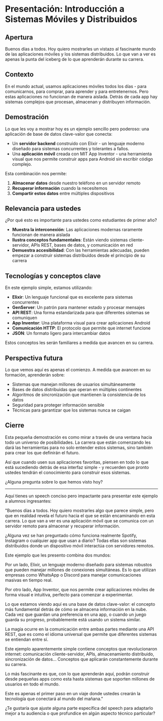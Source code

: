 # Presentación: Introducción a Sistemas Móviles y Distribuidos

## Apertura

Buenos días a todos. Hoy quiero mostrarles un vistazo al fascinante mundo de las aplicaciones móviles y los sistemas distribuidos. Lo que van a ver es apenas la punta del iceberg de lo que aprenderán durante su carrera.

## Contexto

En el mundo actual, usamos aplicaciones móviles todos los días - para comunicarnos, para comprar, para aprender y para entretenernos. Pero estas aplicaciones no funcionan de manera aislada. Detrás de cada app hay sistemas complejos que procesan, almacenan y distribuyen información.

## Demostración

Lo que les voy a mostrar hoy es un ejemplo sencillo pero poderoso: una aplicación de base de datos clave-valor que conecta:

- Un **servidor backend** construido con Elixir - un lenguaje moderno diseñado para sistemas concurrentes y tolerantes a fallos.
- Una **aplicación móvil** creada con MIT App Inventor - una herramienta visual que nos permite construir apps para Android sin escribir código complejo.

Esta combinación nos permite:

1. **Almacenar datos** desde nuestro teléfono en un servidor remoto
2. **Recuperar información** cuando la necesitemos
3. **Compartir estos datos** entre múltiples dispositivos

## Relevancia para ustedes

¿Por qué esto es importante para ustedes como estudiantes de primer año?

- **Muestra la interconexión**: Las aplicaciones modernas raramente funcionan de manera aislada
- **Ilustra conceptos fundamentales**: Están viendo sistemas cliente-servidor, APIs REST, bases de datos, y comunicación en red
- **Demuestra accesibilidad**: Con las herramientas adecuadas, pueden empezar a construir sistemas distribuidos desde el principio de su carrera

## Tecnologías y conceptos clave

En este ejemplo simple, estamos utilizando:

- **Elixir**: Un lenguaje funcional que es excelente para sistemas concurrentes
- **GenServer**: Un patrón para mantener estado y procesar mensajes
- **API REST**: Una forma estandarizada para que diferentes sistemas se comuniquen
- **App Inventor**: Una plataforma visual para crear aplicaciones Android
- **Comunicación HTTP**: El protocolo que permite que internet funcione
- **JSON**: Un formato ligero para intercambiar datos

Estos conceptos les serán familiares a medida que avancen en su carrera.

## Perspectiva futura

Lo que vemos aquí es apenas el comienzo. A medida que avancen en su formación, aprenderán sobre:

- Sistemas que manejan millones de usuarios simultáneamente
- Bases de datos distribuidas que operan en múltiples continentes
- Algoritmos de sincronización que mantienen la consistencia de los datos
- Seguridad para proteger información sensible
- Técnicas para garantizar que los sistemas nunca se caigan

## Cierre

Esta pequeña demostración es como mirar a través de una ventana hacia todo un universo de posibilidades. La carrera que están comenzando les dará las herramientas para no solo entender estos sistemas, sino también para crear los que definirán el futuro.

Así que cuando usen sus aplicaciones favoritas, piensen en todo lo que está sucediendo detrás de esa interfaz simple - y recuerden que pronto ustedes tendrán el conocimiento para construir esos sistemas.

¿Alguna pregunta sobre lo que hemos visto hoy?

---

Aquí tienes un speech conciso pero impactante para presentar este ejemplo a alumnos ingresantes:

"Buenos días a todos. Hoy quiero mostrarles algo que parece simple, pero que en realidad revela el futuro hacia el que se están encaminando en esta carrera. Lo que van a ver es una aplicación móvil que se comunica con un servidor remoto para almacenar y recuperar información.

¿Alguna vez se han preguntado cómo funciona realmente Spotify, Instagram o cualquier app que usan a diario? Todas ellas son sistemas distribuidos donde un dispositivo móvil interactúa con servidores remotos.

Este ejemplo que les presento combina dos mundos:

Por un lado, Elixir, un lenguaje moderno diseñado para sistemas robustos que pueden manejar millones de conexiones simultáneas. Es lo que utilizan empresas como WhatsApp o Discord para manejar comunicaciones masivas en tiempo real.

Por otro lado, App Inventor, que nos permite crear aplicaciones móviles de forma visual e intuitiva, perfecto para comenzar a experimentar.

Lo que estamos viendo aquí es una base de datos clave-valor: el concepto más fundamental detrás de cómo se almacena información en la nube. Cada vez que guardan una preferencia en una app, o cuando un juego guarda su progreso, probablemente está usando un sistema similar.

La magia ocurre en la comunicación entre ambas partes mediante una API REST, que es como el idioma universal que permite que diferentes sistemas se entiendan entre sí.

Este ejemplo aparentemente simple contiene conceptos que revolucionaron internet: comunicación cliente-servidor, APIs, almacenamiento distribuido, sincronización de datos... Conceptos que aplicarán constantemente durante su carrera.

Lo más fascinante es que, con lo que aprenderán aquí, podrán construir desde pequeñas apps como esta hasta sistemas que soporten millones de usuarios en todo el mundo.

Este es apenas el primer paso en un viaje donde ustedes crearán la tecnología que conectará al mundo del mañana."

¿Te gustaría que ajuste alguna parte específica del speech para adaptarlo mejor a tu audiencia o que profundice en algún aspecto técnico particular?
